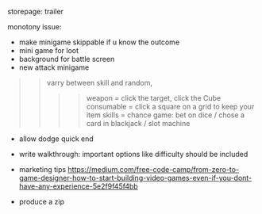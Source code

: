 storepage: trailer

monotony issue:
- make minigame skippable if u know the outcome
- mini game for loot
- background for battle screen
- new attack minigame
>> varry between skill and random,
>>>> weapon = click the target, click the Cube
>>>> consumable = click a square on a grid to keep your item
>>>> skills = chance game: bet on dice / chose a card in blackjack / slot machine

- allow dodge quick end

- write walkthrough:
important options like difficulty should be included


- marketing tips https://medium.com/free-code-camp/from-zero-to-game-designer-how-to-start-building-video-games-even-if-you-dont-have-any-experience-5e2f9f45f4bb

- produce a zip

